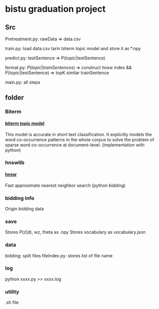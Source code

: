 # bistu graduation project
## Src
Pretreatment.py: rawData => data.csv 

train.py: load data.csv tarin biterm topic model and store it as *.npy

predict.py: testSentence => P(topic|testSentence)

fermat.py: $P(topic|trainSentences)$ => construct hnsw index && P(topic|testSentence) => topK similar trainSentence

main.py: all steps

## folder
### Biterm
#### [biterm topic model](http://citeseerx.ist.psu.edu/viewdoc/download?doi=10.1.1.402.4032&rep=rep1&type=pdf)
This model is accurate in short text classification. It explicitly models the word co-occurrence patterns in the whole corpus to solve the problem of sparse word co-occurrence at document-level. (implementation with python)

### hnswlib
#### [hnsw](https://github.com/nmslib/hnswlib)
Fast approximate nearest neighbor search (python bidding)

### bidding info
Origin bidding data

### save
Stores P(z|d), wz, theta as .npy
Stores vocabulary as vocabulary.json

### data
bidding: split files
fileIndex.py: stores list of file name

### log
python xxxx.py >> xxxx.log

### utility
.sh file
